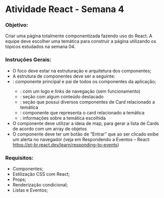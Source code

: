 # Atividade React - Semana 4

### Objetivo:

Criar uma página totalmente componentizada fazendo uso do React. A equipe deve escolher uma temática para construir a página utilizando os tópicos estudados na semana 04.



### Instruções Gerais:

- O foco deve estar na estruturação e arquitetura dos componentes;
- A estrutura de componentes deve ser a seguinte:
- <App>: componente principal e pai de todos os componentes da aplicação;
    - <Cabecalho>: com um logo e links de navegação (sem funcionamento)
    - <Banner>: seção com algum conteúdo destacado
    - <Galeria>: seção que possui diversos componentes de Card relacionado a temática
    - <Card>: componente que representa o card relacionado a temática
    - <Rodape>: informações sobre a temática escolhida
- O componente <Galeria> deve utilizar a ideia de map, para gerar a lista de Cards de acordo com um array de objetos
- O componente <Cabecalho> deve ter um botão de “Entrar” que ao ser clicado exibe um alerta no navegador 
(veja em Respondendo a Eventos – React: https://pt-br.react.dev/learn/responding-to-events)

### Requisitos:
- Componentes;
- Estilização CSS com React;
- Props;
- Renderização condicional;
- Listas e Eventos;
